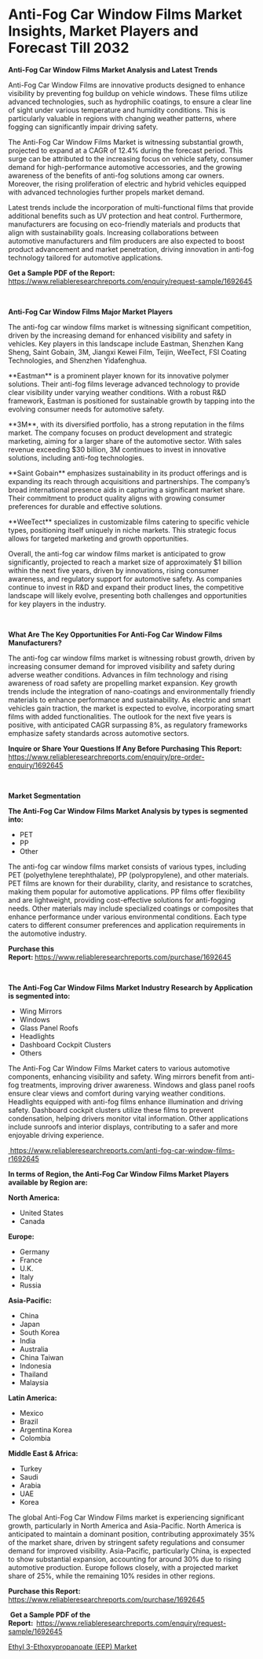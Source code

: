 <p><h1>Anti-Fog Car Window Films Market Insights, Market Players and Forecast Till 2032</h1></p><p><strong>Anti-Fog Car Window Films Market Analysis and Latest Trends</strong></p>
<p><p>Anti-Fog Car Window Films are innovative products designed to enhance visibility by preventing fog buildup on vehicle windows. These films utilize advanced technologies, such as hydrophilic coatings, to ensure a clear line of sight under various temperature and humidity conditions. This is particularly valuable in regions with changing weather patterns, where fogging can significantly impair driving safety.</p><p>The Anti-Fog Car Window Films Market is witnessing substantial growth, projected to expand at a CAGR of 12.4% during the forecast period. This surge can be attributed to the increasing focus on vehicle safety, consumer demand for high-performance automotive accessories, and the growing awareness of the benefits of anti-fog solutions among car owners. Moreover, the rising proliferation of electric and hybrid vehicles equipped with advanced technologies further propels market demand.</p><p>Latest trends include the incorporation of multi-functional films that provide additional benefits such as UV protection and heat control. Furthermore, manufacturers are focusing on eco-friendly materials and products that align with sustainability goals. Increasing collaborations between automotive manufacturers and film producers are also expected to boost product advancement and market penetration, driving innovation in anti-fog technology tailored for automotive applications.</p></p>
<p><strong>Get a Sample PDF of the Report:&nbsp;</strong> <a href="https://www.reliableresearchreports.com/enquiry/request-sample/1692645?utm_campaign=3362&utm_medium=2&utm_source=Github&utm_content=ia&utm_term=27032025&utm_id=anti-fog-car-window-films">https://www.reliableresearchreports.com/enquiry/request-sample/1692645</a></p>
<p>&nbsp;</p>
<p><strong>Anti-Fog Car Window Films Major Market Players</strong></p>
<p><p>The anti-fog car window films market is witnessing significant competition, driven by the increasing demand for enhanced visibility and safety in vehicles. Key players in this landscape include Eastman, Shenzhen Kang Sheng, Saint Gobain, 3M, Jiangxi Kewei Film, Teijin, WeeTect, FSI Coating Technologies, and Shenzhen Yidafenghua.</p><p>**Eastman** is a prominent player known for its innovative polymer solutions. Their anti-fog films leverage advanced technology to provide clear visibility under varying weather conditions. With a robust R&D framework, Eastman is positioned for sustainable growth by tapping into the evolving consumer needs for automotive safety.</p><p>**3M**, with its diversified portfolio, has a strong reputation in the films market. The company focuses on product development and strategic marketing, aiming for a larger share of the automotive sector. With sales revenue exceeding $30 billion, 3M continues to invest in innovative solutions, including anti-fog technologies.</p><p>**Saint Gobain** emphasizes sustainability in its product offerings and is expanding its reach through acquisitions and partnerships. The company’s broad international presence aids in capturing a significant market share. Their commitment to product quality aligns with growing consumer preferences for durable and effective solutions.</p><p>**WeeTect** specializes in customizable films catering to specific vehicle types, positioning itself uniquely in niche markets. This strategic focus allows for targeted marketing and growth opportunities.</p><p>Overall, the anti-fog car window films market is anticipated to grow significantly, projected to reach a market size of approximately $1 billion within the next five years, driven by innovations, rising consumer awareness, and regulatory support for automotive safety. As companies continue to invest in R&D and expand their product lines, the competitive landscape will likely evolve, presenting both challenges and opportunities for key players in the industry.</p></p>
<p>&nbsp;</p>
<p><strong>What Are The Key Opportunities For Anti-Fog Car Window Films Manufacturers?</strong></p>
<p><p>The anti-fog car window films market is witnessing robust growth, driven by increasing consumer demand for improved visibility and safety during adverse weather conditions. Advances in film technology and rising awareness of road safety are propelling market expansion. Key growth trends include the integration of nano-coatings and environmentally friendly materials to enhance performance and sustainability. As electric and smart vehicles gain traction, the market is expected to evolve, incorporating smart films with added functionalities. The outlook for the next five years is positive, with anticipated CAGR surpassing 8%, as regulatory frameworks emphasize safety standards across automotive sectors.</p></p>
<p><strong>Inquire or Share Your Questions If Any Before Purchasing This Report:</strong> <a href="https://www.reliableresearchreports.com/enquiry/pre-order-enquiry/1692645?utm_campaign=3362&utm_medium=2&utm_source=Github&utm_content=ia&utm_term=27032025&utm_id=anti-fog-car-window-films">https://www.reliableresearchreports.com/enquiry/pre-order-enquiry/1692645</a></p>
<p>&nbsp;</p>
<p><strong>Market Segmentation</strong></p>
<p><strong>The Anti-Fog Car Window Films Market Analysis by types is segmented into:</strong></p>
<p><ul><li>PET</li><li>PP</li><li>Other</li></ul></p>
<p><p>The anti-fog car window films market consists of various types, including PET (polyethylene terephthalate), PP (polypropylene), and other materials. PET films are known for their durability, clarity, and resistance to scratches, making them popular for automotive applications. PP films offer flexibility and are lightweight, providing cost-effective solutions for anti-fogging needs. Other materials may include specialized coatings or composites that enhance performance under various environmental conditions. Each type caters to different consumer preferences and application requirements in the automotive industry.</p></p>
<p><strong>Purchase this Report:&nbsp;</strong><a href="https://www.reliableresearchreports.com/purchase/1692645?utm_campaign=3362&utm_medium=2&utm_source=Github&utm_content=ia&utm_term=27032025&utm_id=anti-fog-car-window-films">https://www.reliableresearchreports.com/purchase/1692645</a></p>
<p>&nbsp;</p>
<p><strong>The Anti-Fog Car Window Films Market Industry Research by Application is segmented into:</strong></p>
<p><ul><li>Wing Mirrors</li><li>Windows</li><li>Glass Panel Roofs</li><li>Headlights</li><li>Dashboard Cockpit Clusters</li><li>Others</li></ul></p>
<p><p>The Anti-Fog Car Window Films Market caters to various automotive components, enhancing visibility and safety. Wing mirrors benefit from anti-fog treatments, improving driver awareness. Windows and glass panel roofs ensure clear views and comfort during varying weather conditions. Headlights equipped with anti-fog films enhance illumination and driving safety. Dashboard cockpit clusters utilize these films to prevent condensation, helping drivers monitor vital information. Other applications include sunroofs and interior displays, contributing to a safer and more enjoyable driving experience.</p></p>
<p><a href="https://www.reliableresearchreports.com/anti-fog-car-window-films-r1692645?utm_campaign=3362&utm_medium=2&utm_source=Github&utm_content=ia&utm_term=27032025&utm_id=anti-fog-car-window-films">&nbsp;https://www.reliableresearchreports.com/anti-fog-car-window-films-r1692645</a></p>
<p><strong>In terms of Region, the Anti-Fog Car Window Films Market Players available by Region are:</strong></p>
<p>
    <p> <strong> North America: </strong>
        <ul>
            <li>United States</li>
            <li>Canada</li>
        </ul>
        </p> 
    <p> <strong> Europe: </strong>
        <ul>
            <li>Germany</li>
            <li>France</li>
            <li>U.K.</li>
            <li>Italy</li>
            <li>Russia</li>
        </ul>
        </p> 
    <p> <strong> Asia-Pacific: </strong>
        <ul>
            <li>China</li>
            <li>Japan</li>
            <li>South Korea</li>
            <li>India</li>
            <li>Australia</li>
            <li>China Taiwan</li>
            <li>Indonesia</li>
            <li>Thailand</li>
            <li>Malaysia</li>
        </ul>
        </p> 
    <p> <strong> Latin America: </strong>
        <ul>
            <li>Mexico</li>
            <li>Brazil</li>
            <li>Argentina Korea</li>
            <li>Colombia</li>
        </ul>
        </p> 
    <p> <strong> Middle East & Africa: </strong>
        <ul>
            <li>Turkey</li>
            <li>Saudi</li>
            <li>Arabia</li>
            <li>UAE</li>
            <li>Korea</li>
        </ul>
    </p>
    </p>
<p><p>The global Anti-Fog Car Window Films market is experiencing significant growth, particularly in North America and Asia-Pacific. North America is anticipated to maintain a dominant position, contributing approximately 35% of the market share, driven by stringent safety regulations and consumer demand for improved visibility. Asia-Pacific, particularly China, is expected to show substantial expansion, accounting for around 30% due to rising automotive production. Europe follows closely, with a projected market share of 25%, while the remaining 10% resides in other regions.</p></p>
<p><strong>Purchase this Report: </strong><a href="https://www.reliableresearchreports.com/purchase/1692645?utm_campaign=3362&utm_medium=2&utm_source=Github&utm_content=ia&utm_term=27032025&utm_id=anti-fog-car-window-films">https://www.reliableresearchreports.com/purchase/1692645</a></p>
<p>&nbsp;<strong>Get a Sample PDF of the Report:&nbsp;&nbsp;</strong><a href="https://www.reliableresearchreports.com/enquiry/request-sample/1692645?utm_campaign=3362&utm_medium=2&utm_source=Github&utm_content=ia&utm_term=27032025&utm_id=anti-fog-car-window-films">https://www.reliableresearchreports.com/enquiry/request-sample/1692645</a></p>
<p><strong></strong></p>
<p><p><a href="https://github.com/iquiseeboli/Market-Research-Report-List-1/blob/main/ethyl-3-ethoxypropanoate-eep-market.md?utm_campaign=3362&utm_medium=2&utm_source=Github&utm_content=ia&utm_term=27032025&utm_id=anti-fog-car-window-films">Ethyl 3-Ethoxypropanoate (EEP) Market</a></p></p>